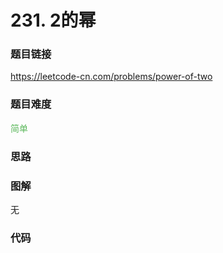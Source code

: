 # 231. 2的幂

### 题目链接

https://leetcode-cn.com/problems/power-of-two

### 题目难度

<font color=#5CB85C>简单</font>

### 思路



### 图解

无

### 代码

```python
```